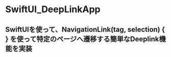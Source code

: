 # SwiftUI_DeepLinkApp

## SwiftUIを使って、NavigationLink(tag, selection) { } を使って特定のページへ遷移する簡単なDeeplink機能を実装
